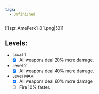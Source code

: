 ```yaml
---
tags:
  - Unfinished
---
```

![[spr_AmePerk1_0 1.png|50]]
## Levels:
- Level 1
	- [x] All weapons deal 20% more damage.
- Level 2
	- [x] All weapons deal 40% more damage.
- Level MAX
	- [x] All weapons deal 60% more damage
	- [ ] Fire 10% faster.